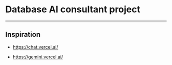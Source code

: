 # Database AI consultant project
----
## Inspiration

- https://chat.vercel.ai/

- https://gemini.vercel.ai/

